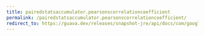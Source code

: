 ```yaml
---
title: pairedstatsaccumulator.pearsonscorrelationcoefficient
permalink: /pairedstatsaccumulator.pearsonscorrelationcoefficient/
redirect_to: https://guava.dev/releases/snapshot-jre/api/docs/com/google/common/math/PairedStatsAccumulator.html#pearsonsCorrelationCoefficient--
---
```


